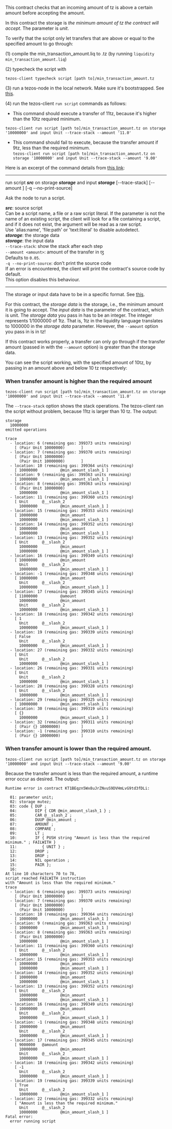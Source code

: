 This contract checks that an incoming amount of tz is above a certain amount before accepting the amount.  

In this contract the storage is *the minimum amount of tz the contract will accept*.  The parameter is *unit*.

To verify that the script only let transfers that are above or equal to the specified amount to go through:

(1) compile the min_transaction_amount.liq to .tz (by running ```liquidity min_transaction_amount.liq```)

(2) typecheck the script with 

```tezos-client typecheck script [path to]/min_transaction_amount.tz```

(3) run a tezos-node in the local network.  Make sure it's bootstrapped.  See [this](http://tezos.gitlab.io/mainnet/introduction/howtouse.html#rpc-interface).

(4) run the tezos-client ```run script``` commands as follows:

- This command should execute a transfer of 11tz, because it's higher than the 10tz required minimum.  

```tezos-client run script [path to]/min_transaction_amount.tz on storage '10000000' and input Unit --trace-stack --amount '11.0'```

- This command should fail to execute, because the transfer amount if 9tz, less than the required minimum.  
```tezos-client run script [path to]/min_transaction_amount.tz on storage '10000000' and input Unit --trace-stack --amount '9.00'```

Here is an excerpt of the command details from [this link](https://tezos.gitlab.io/alphanet/api/cli-commands.html#client-manual):

-----------------------------------------------------

run script ***src*** on storage ***storage*** and input ***storage*** [--trace-stack] [--amount <amount>] [-q --no-print-source]  

Ask the node to run a script.  

***src***: source script  
  Can be a script name, a file or a raw script literal. If the parameter is
  not the name of an existing script, the client will look for a file
  containing a script, and if it does not exist, the argument will be read as
  a raw script.  
  Use 'alias:name', 'file:path' or 'text:literal' to disable autodetect.  
***storage***: the storage data  
***storage***: the input data  
```--trace-stack```: show the stack after each step  
```--amount <amount>```: amount of the transfer in ꜩ  
  Defaults to `0.05`.  
```-q --no-print-source```: don't print the source code  
  If an error is encountered, the client will print the contract's source
  code by default.  
  This option disables this behaviour.  

-------------------------------------------------------

The storage or input data have to be in a specific format.  See [this](https://github.com/cryptiumlabs/smarter-contracts/blob/master/liquidity/examples/tezos-clients-data-format.md).

For this contract, the *storage data* is the storage, i.e., the minimum amount it is going to accept.  The *input data* is the parameter of the contract, which is unit.  The *storage data* you pass in has to be an integer.  The integer represents 1/1000000 of 1tz.  That is, 1tz in the liquidity language translates to 1000000 in the *storage data* parameter.  However, the ```--amount``` option you pass in is in tz!    

If this contract works properly, a transfer can only go through if the transfer amount (passed in with the ```--amount``` option) is greater than the storage data.

You can see the script working, with the specified amount of 10tz, by passing in an amount above and below 10 tz respectively:

### When transfer amount is higher than the required amount

```tezos-client run script [path to]/min_transaction_amount.tz on storage '10000000' and input Unit --trace-stack --amount '11.0'```

The ```--trace-stack``` option shows the stack operations.  The tezos-client ran the script without problem, because 11tz is larger than 10 tz.  The output:
~~~~
storage
  10000000
emitted operations
  
trace  
  - location: 6 (remaining gas: 399373 units remaining)
    [ (Pair Unit 10000000)       ]
  - location: 7 (remaining gas: 399370 units remaining)
    [ (Pair Unit 10000000)  
      (Pair Unit 10000000)       ]
  - location: 10 (remaining gas: 399364 units remaining)
    [ 10000000          @min_amount_slash_1 ]
  - location: 9 (remaining gas: 399363 units remaining)
    [ 10000000          @min_amount_slash_1 ]
  - location: 8 (remaining gas: 399363 units remaining)
    [ (Pair Unit 10000000)  
      10000000          @min_amount_slash_1 ]
  - location: 11 (remaining gas: 399360 units remaining)
    [ Unit      @__slash_2
      10000000          @min_amount_slash_1 ]
  - location: 15 (remaining gas: 399353 units remaining)
    [ 10000000          @min_amount
      10000000          @min_amount_slash_1 ]
  - location: 14 (remaining gas: 399352 units remaining)
    [ 10000000          @min_amount
      10000000          @min_amount_slash_1 ]
  - location: 13 (remaining gas: 399352 units remaining)
    [ Unit      @__slash_2
      10000000          @min_amount
      10000000          @min_amount_slash_1 ]
  - location: 16 (remaining gas: 399349 units remaining)
    [ 10000000          @min_amount
      Unit      @__slash_2
      10000000          @min_amount_slash_1 ]
  - location: -1 (remaining gas: 399348 units remaining)
    [ 10000000          @min_amount
      Unit      @__slash_2
      10000000          @min_amount_slash_1 ]
  - location: 17 (remaining gas: 399345 units remaining)
    [ 11000000          @amount
      10000000          @min_amount
      Unit      @__slash_2
      10000000          @min_amount_slash_1 ]
  - location: 18 (remaining gas: 399342 units remaining)
    [ 1  
      Unit      @__slash_2
      10000000          @min_amount_slash_1 ]
  - location: 19 (remaining gas: 399339 units remaining)
    [ False  
      Unit      @__slash_2
      10000000          @min_amount_slash_1 ]
  - location: 27 (remaining gas: 399332 units remaining)
    [ Unit  
      Unit      @__slash_2
      10000000          @min_amount_slash_1 ]
  - location: 26 (remaining gas: 399331 units remaining)
    [ Unit  
      Unit      @__slash_2
      10000000          @min_amount_slash_1 ]
  - location: 28 (remaining gas: 399328 units remaining)
    [ Unit      @__slash_2
      10000000          @min_amount_slash_1 ]
  - location: 29 (remaining gas: 399325 units remaining)
    [ 10000000          @min_amount_slash_1 ]
  - location: 30 (remaining gas: 399319 units remaining)
    [ {}  
      10000000          @min_amount_slash_1 ]
  - location: 32 (remaining gas: 399311 units remaining)
    [ (Pair {} 10000000)         ]
  - location: -1 (remaining gas: 399310 units remaining)
    [ (Pair {} 10000000)         ]
~~~~
### When transfer amount is lower than the required amount.

```tezos-client run script [path to]/min_transaction_amount.tz on storage '10000000' and input Unit --trace-stack --amount '9.00'```

Because the transfer amount is less than the required amount, a runtime error occur as desired.  The output:
~~~~
Runtime error in contract KT1BEqzn5Wx8uJrZNvuS9DVHmLvG9td3fDLi:  

  01: parameter unit;  
  02: storage mutez;  
  03: code { DUP ;  
  04:        DIP { CDR @min_amount_slash_1 } ;  
  05:        CAR @__slash_2 ;  
  06:        DUUP @min_amount ;  
  07:        AMOUNT ;  
  08:        COMPARE ;  
  09:        LT ;  
  10:        IF { PUSH string "Amount is less than the required minimum." ; FAILWITH }  
  11:           { UNIT } ;  
  12:        DROP ;  
  13:        DROP ;  
  14:        NIL operation ;  
  15:        PAIR };  
  16:   
At line 10 characters 70 to 78,  
script reached FAILWITH instruction  
with "Amount is less than the required minimum."  
trace  
  - location: 6 (remaining gas: 399373 units remaining)
    [ (Pair Unit 10000000)       ]
  - location: 7 (remaining gas: 399370 units remaining)
    [ (Pair Unit 10000000)  
      (Pair Unit 10000000)       ]
  - location: 10 (remaining gas: 399364 units remaining)
    [ 10000000          @min_amount_slash_1 ]
  - location: 9 (remaining gas: 399363 units remaining)
    [ 10000000          @min_amount_slash_1 ]
  - location: 8 (remaining gas: 399363 units remaining)
    [ (Pair Unit 10000000)  
      10000000          @min_amount_slash_1 ]
  - location: 11 (remaining gas: 399360 units remaining)
    [ Unit      @__slash_2
      10000000          @min_amount_slash_1 ]
  - location: 15 (remaining gas: 399353 units remaining)
    [ 10000000          @min_amount
      10000000          @min_amount_slash_1 ]
  - location: 14 (remaining gas: 399352 units remaining)
    [ 10000000          @min_amount
      10000000          @min_amount_slash_1 ]
  - location: 13 (remaining gas: 399352 units remaining)
    [ Unit      @__slash_2
      10000000          @min_amount
      10000000          @min_amount_slash_1 ]
  - location: 16 (remaining gas: 399349 units remaining)
    [ 10000000          @min_amount
      Unit      @__slash_2
      10000000          @min_amount_slash_1 ]
  - location: -1 (remaining gas: 399348 units remaining)
    [ 10000000          @min_amount
      Unit      @__slash_2
      10000000          @min_amount_slash_1 ]
  - location: 17 (remaining gas: 399345 units remaining)
    [ 9000000   @amount
      10000000          @min_amount
      Unit      @__slash_2
      10000000          @min_amount_slash_1 ]
  - location: 18 (remaining gas: 399342 units remaining)
    [ -1  
      Unit      @__slash_2
      10000000          @min_amount_slash_1 ]
  - location: 19 (remaining gas: 399339 units remaining)
    [ True  
      Unit      @__slash_2
      10000000          @min_amount_slash_1 ]
  - location: 22 (remaining gas: 399332 units remaining)
    [ "Amount is less than the required minimum."  
      Unit      @__slash_2
      10000000          @min_amount_slash_1 ]
Fatal error:
  error running script
~~~~
